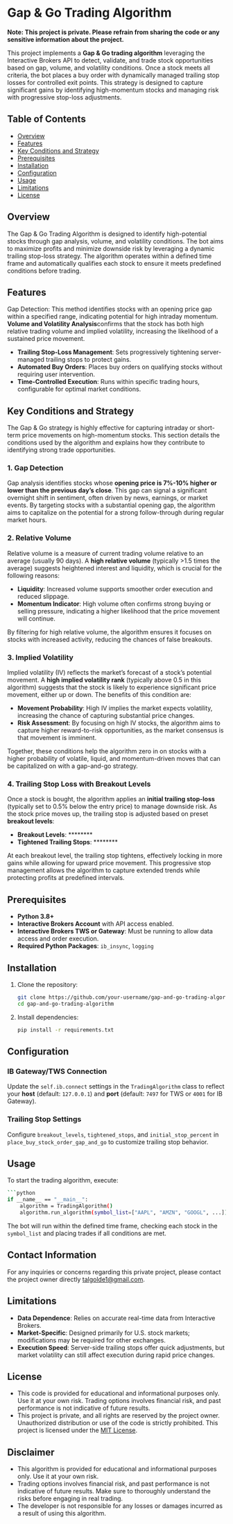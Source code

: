 # Gap & Go Trading Algorithm

**Note: This project is private. Please refrain from sharing the code or any sensitive information about the project.**

This project implements a **Gap & Go trading algorithm** leveraging the Interactive Brokers API to detect, validate, and trade stock opportunities based on gap, volume, and volatility conditions. Once a stock meets all criteria, the bot places a buy order with dynamically managed trailing stop losses for controlled exit points. This strategy is designed to capture significant gains by identifying high-momentum stocks and managing risk with progressive stop-loss adjustments.

## Table of Contents
- [Overview](#overview)
- [Features](#features)
- [Key Conditions and Strategy](#key-conditions-and-strategy)
- [Prerequisites](#prerequisites)
- [Installation](#installation)
- [Configuration](#configuration)
- [Usage](#usage)
- [Limitations](#limitations)
- [License](#license)

## Overview

The Gap & Go Trading Algorithm is designed to identify high-potential stocks through gap analysis, volume, and volatility conditions. The bot aims to maximize profits and minimize downside risk by leveraging a dynamic trailing stop-loss strategy. The algorithm operates within a defined time frame and automatically qualifies each stock to ensure it meets predefined conditions before trading.

## Features

Gap Detection: This method identifies stocks with an opening price gap within a specified range, indicating potential for high intraday momentum.
**Volume and Volatility Analysis**confirms that the stock has both high relative trading volume and implied volatility, increasing the likelihood of a sustained price movement.
- **Trailing Stop-Loss Management**: Sets progressively tightening server-managed trailing stops to protect gains.
- **Automated Buy Orders**: Places buy orders on qualifying stocks without requiring user intervention.
- **Time-Controlled Execution**: Runs within specific trading hours, configurable for optimal market conditions.

## Key Conditions and Strategy

The Gap & Go strategy is highly effective for capturing intraday or short-term price movements on high-momentum stocks. This section details the conditions used by the algorithm and explains how they contribute to identifying strong trade opportunities.

### 1. Gap Detection

Gap analysis identifies stocks whose **opening price is 7%-10% higher or lower than the previous day’s close**. This gap can signal a significant overnight shift in sentiment, often driven by news, earnings, or market events. By targeting stocks with a substantial opening gap, the algorithm aims to capitalize on the potential for a strong follow-through during regular market hours.

### 2. Relative Volume

Relative volume is a measure of current trading volume relative to an average (usually 90 days). A **high relative volume** (typically >1.5 times the average) suggests heightened interest and liquidity, which is crucial for the following reasons:
   - **Liquidity**: Increased volume supports smoother order execution and reduced slippage.
   - **Momentum Indicator**: High volume often confirms strong buying or selling pressure, indicating a higher likelihood that the price movement will continue.
   
By filtering for high relative volume, the algorithm ensures it focuses on stocks with increased activity, reducing the chances of false breakouts.

### 3. Implied Volatility

Implied volatility (IV) reflects the market’s forecast of a stock’s potential movement. A **high implied volatility rank** (typically above 0.5 in this algorithm) suggests that the stock is likely to experience significant price movement, either up or down. The benefits of this condition are:
   - **Movement Probability**: High IV implies the market expects volatility, increasing the chance of capturing substantial price changes.
   - **Risk Assessment**: By focusing on high IV stocks, the algorithm aims to capture higher reward-to-risk opportunities, as the market consensus is that movement is imminent.

Together, these conditions help the algorithm zero in on stocks with a higher probability of volatile, liquid, and momentum-driven moves that can be capitalized on with a gap-and-go strategy.

### 4. Trailing Stop Loss with Breakout Levels

Once a stock is bought, the algorithm applies an **initial trailing stop-loss** (typically set to 0.5% below the entry price) to manage downside risk. As the stock price moves up, the trailing stop is adjusted based on preset **breakout levels**:
- **Breakout Levels**: ********
- **Tightened Trailing Stops**: ********

At each breakout level, the trailing stop tightens, effectively locking in more gains while allowing for upward price movement. This progressive stop management allows the algorithm to capture extended trends while protecting profits at predefined intervals.

## Prerequisites

- **Python 3.8+**
- **Interactive Brokers Account** with API access enabled.
- **Interactive Brokers TWS or Gateway**: Must be running to allow data access and order execution.
- **Required Python Packages**: `ib_insync`, `logging`

## Installation

1. Clone the repository:
   ```bash
   git clone https://github.com/your-username/gap-and-go-trading-algorithm.git
   cd gap-and-go-trading-algorithm
   ```

2. Install dependencies:
   ```bash
   pip install -r requirements.txt
   ```

## Configuration

### IB Gateway/TWS Connection
Update the `self.ib.connect` settings in the `TradingAlgorithm` class to reflect your **host** (default: `127.0.0.1`) and **port** (default: `7497` for TWS or `4001` for IB Gateway).

### Trailing Stop Settings
Configure `breakout_levels`, `tightened_stops`, and `initial_stop_percent` in `place_buy_stock_order_gap_and_go` to customize trailing stop behavior.

## Usage

To start the trading algorithm, execute:

```bash
```python
if __name__ == "__main__":
    algorithm = TradingAlgorithm()
    algorithm.run_algorithm(symbol_list=["AAPL", "AMZN", "GOOGL", ...])
```

The bot will run within the defined time frame, checking each stock in the `symbol_list` and placing trades if all conditions are met.

## Contact Information
For any inquiries or concerns regarding this private project, please contact the project owner directly talgolde1@gmail.com.

## Limitations

- **Data Dependence**: Relies on accurate real-time data from Interactive Brokers.
- **Market-Specific**: Designed primarily for U.S. stock markets; modifications may be required for other exchanges.
- **Execution Speed**: Server-side trailing stops offer quick adjustments, but market volatility can still affect execution during rapid price changes.

## License

- This code is provided for educational and informational purposes only. Use it at your own risk. Trading options involves financial risk, and past performance is not indicative of future results.
- This project is private, and all rights are reserved by the project owner. Unauthorized distribution or use of the code is strictly prohibited. This project is licensed under the  [MIT License](LICENSE).

  
## Disclaimer

- This algorithm is provided for educational and informational purposes only. Use it at your own risk.
- Trading options involves financial risk, and past performance is not indicative of future results. Make sure to thoroughly understand the risks before engaging in real trading.
- The developer is not responsible for any losses or damages incurred as a result of using this algorithm.
